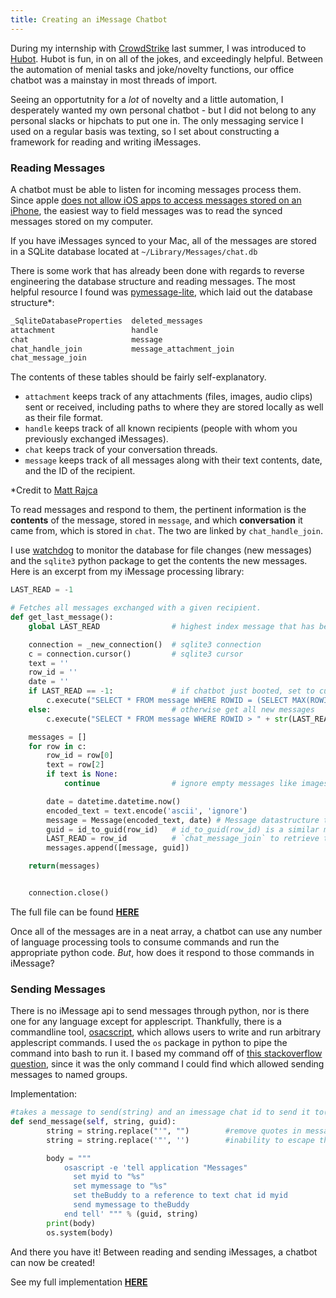 ```yaml
---
title: Creating an iMessage Chatbot
---
```


During my internship with [CrowdStrike](https://crowdstrike.com) last summer, I was introduced to [Hubot](https://hubot.github.com/). Hubot is fun, in on all of the jokes, and exceedingly helpful. Between the automation of menial tasks and joke/novelty functions, our office chatbot was a mainstay in most threads of import.

Seeing an opportutnity for a *lot* of novelty and a little automation, I desperately wanted my own personal chatbot - but I did not belong to any personal slacks or hipchats to put one in. The only messaging service I used on a regular basis was texting, so I set about constructing a framework for reading and writing iMessages.

### Reading Messages

A chatbot must be able to listen for incoming messages process them. Since apple [does not allow iOS apps to access messages stored on an iPhone](https://stackoverflow.com/questions/28399777/read-sms-using-swift), the easiest way to field messages was to read the synced messages stored on my computer.

If you have iMessages synced to your Mac, all of the messages are stored in a SQLite database located at `~/Library/Messages/chat.db`

There is some work that has already been done with regards to reverse engineering the database structure and reading messages. The most helpful resource I found was [pymessage-lite](https://github.com/mattrajca/pymessage-lite), which laid out the database structure*:

``` bash
_SqliteDatabaseProperties  deleted_messages         
attachment                 handle                   
chat                       message                  
chat_handle_join           message_attachment_join  
chat_message_join
```

The contents of these tables should be fairly self-explanatory.

- `attachment` keeps track of any attachments (files, images, audio clips) sent or received, including paths to where they are stored locally as well as their file format.
- `handle` keeps track of all known recipients (people with whom you previously exchanged iMessages).
- `chat` keeps track of your conversation threads.
- `message` keeps track of all messages along with their text contents, date, and the ID of the recipient.

\*Credit to [Matt Rajca](https://github.com/mattrajca)

To read messages and respond to them, the pertinent information is the **contents** of the message, stored in `message`, and which **conversation** it came from, which is stored in `chat`. The two are linked by `chat_handle_join`.

I use [watchdog](https://pythonhosted.org/watchdog/) to monitor the database for file changes (new messages) and the `sqlite3` python package to get the contents the new messages. Here is an excerpt from my iMessage processing library:

``` python
LAST_READ = -1

# Fetches all messages exchanged with a given recipient.
def get_last_message():
	global LAST_READ                # highest index message that has been read

	connection = _new_connection()  # sqlite3 connection
	c = connection.cursor()         # sqlite3 cursor
	text = ''
	row_id = ''
	date = ''
	if LAST_READ == -1:             # if chatbot just booted, set to current max
		c.execute("SELECT * FROM message WHERE ROWID = (SELECT MAX(ROWID) FROM message)")
	else:                           # otherwise get all new messages
		c.execute("SELECT * FROM message WHERE ROWID > " + str(LAST_READ))

	messages = []
	for row in c:
		row_id = row[0]
		text = row[2]
		if text is None:
			continue                # ignore empty messages like images

		date = datetime.datetime.now()
		encoded_text = text.encode('ascii', 'ignore')
		message = Message(encoded_text, date) # Message datastructure to keep time and message
		guid = id_to_guid(row_id)   # id_to_guid(row_id) is a similar method using
		LAST_READ = row_id          # `chat_message_join` to retrieve the number from `chat
		messages.append([message, guid])

	return(messages)


	connection.close()
```
The full file can be found [**HERE**](https://github.com/MayerDaniel/edgar/blob/master/imessage.py)


Once all of the messages are in a neat array, a chatbot can use any number of language processing tools to consume commands and run the appropriate python code. *But*, how does it respond to those commands in iMessage?

### Sending Messages
There is no iMessage api to send messages through python, nor is there one for any language except for applescript. Thankfully, there is a commandline tool, [osacscript](https://ss64.com/osx/osascript.html), which allows users to write and run arbitrary applescript commands. I used the `os` package in python to pipe the command into bash to run it. I based my command off of [this stackoverflow question](https://stackoverflow.com/questions/44852939/send-imessage-to-group-chat), since it was the only command I could find which allowed sending messages to named groups.

Implementation:
``` python
#takes a message to send(string) and an imessage chat id to send it to(guid)
def send_message(self, string, guid):
        string = string.replace("'", "")        #remove quotes in message due to
        string = string.replace('"', '')        #inability to escape them in command.    

        body = """
            osascript -e 'tell application "Messages"
              set myid to "%s"
              set mymessage to "%s"
              set theBuddy to a reference to text chat id myid
              send mymessage to theBuddy
            end tell' """ % (guid, string)
        print(body)
        os.system(body)
```

And there you have it! Between reading and sending iMessages, a chatbot can now be created!

See my full implementation [**HERE**](https://github.com/MayerDaniel/edgar)
